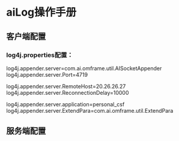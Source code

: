 # aiLog操作手册

## 客户端配置
     
### log4j.properties配置：
>   
log4j.appender.server=com.ai.omframe.util.AISocketAppender
log4j.appender.server.Port=4719
>
log4j.appender.server.RemoteHost=20.26.26.27
log4j.appender.server.ReconnectionDelay=10000
>
log4j.appender.server.application=personal_csf
log4j.appender.server.ExtendPara=com.ai.omframe.util.ExtendPara

## 服务端配置


